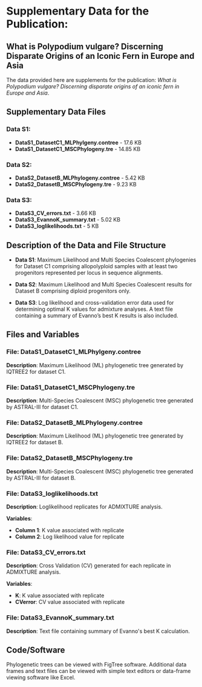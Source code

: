 # Supplementary Data for the Publication: 
## What is Polypodium vulgare? Discerning Disparate Origins of an Iconic Fern in Europe and Asia

The data provided here are supplements for the publication: *What is Polypodium vulgare? Discerning disparate origins of an iconic fern in Europe and Asia*.

## Supplementary Data Files

### Data S1:
- **DataS1_DatasetC1_MLPhylgeny.contree** - 17.6 KB
- **DataS1_DatasetC1_MSCPhylogeny.tre** - 14.85 KB

### Data S2:
- **DataS2_DatasetB_MLPhylogeny.contree** - 5.42 KB
- **DataS2_DatasetB_MSCPhylogeny.tre** - 9.23 KB

### Data S3:
- **DataS3_CV_errors.txt** - 3.66 KB
- **DataS3_EvannoK_summary.txt** - 5.02 KB
- **DataS3_loglikelihoods.txt** - 5 KB

## Description of the Data and File Structure

- **Data S1**: Maximum Likelihood and Multi Species Coalescent phylogenies for Dataset C1 comprising allopolyploid samples with at least two progenitors represented per locus in sequence alignments.

- **Data S2**: Maximum Likelihood and Multi Species Coalescent results for Dataset B comprising diploid progenitors only.

- **Data S3**: Log likelihood and cross-validation error data used for determining optimal K values for admixture analyses. A text file containing a summary of Evanno’s best K results is also included.

## Files and Variables

### File: DataS1_DatasetC1_MLPhylgeny.contree
**Description**: Maximum Likelihood (ML) phylogenetic tree generated by IQTREE2 for dataset C1.

### File: DataS1_DatasetC1_MSCPhylogeny.tre
**Description**: Multi-Species Coalescent (MSC) phylogenetic tree generated by ASTRAL-III for dataset C1.

### File: DataS2_DatasetB_MLPhylogeny.contree
**Description**: Maximum Likelihood (ML) phylogenetic tree generated by IQTREE2 for dataset B.

### File: DataS2_DatasetB_MSCPhylogeny.tre
**Description**: Multi-Species Coalescent (MSC) phylogenetic tree generated by ASTRAL-III for dataset B.

### File: DataS3_loglikelihoods.txt
**Description**: Loglikelihood replicates for ADMIXTURE analysis.

**Variables**:
- **Column 1**: K value associated with replicate
- **Column 2**: Log likelihood value for replicate

### File: DataS3_CV_errors.txt
**Description**: Cross Validation (CV) generated for each replicate in ADMIXTURE analysis.

**Variables**:
- **K**: K value associated with replicate
- **CVerror**: CV value associated with replicate

### File: DataS3_EvannoK_summary.txt
**Description**: Text file containing summary of Evanno's best K calculation.

## Code/Software

Phylogenetic trees can be viewed with FigTree software. Additional data frames and text files can be viewed with simple text editors or data-frame viewing software like Excel.
